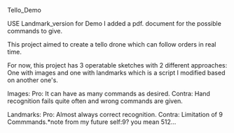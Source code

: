 Tello_Demo


USE Landmark_version for Demo
I added a pdf. document for the possible commands to give.

This project aimed to create a tello drone which can follow orders in real time.


For now, this project has 3 operatable sketches with 2 different approaches: One with images and one with landmarks which is a script I modified based on another one's.


Images: Pro:
            It can have as many commands as desired.
        Contra:
            Hand recognition fails quite often and wrong commands are given.

Landmarks: Pro:
            Almost always correct recognition.
           Contra:
           Limitation of 9 Commmands.*note from my future self:9? you mean 512...
           






